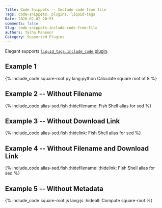 ```yaml
---
Title: Code Snippets -- Include code from file
Tags: code-snippets, plugins, liquid-tags
Date: 2020-02-02 20:53
comments: false
Slug: code-snippets-include-code-from-file
authors: Talha Mansoor
Category: Supported Plugins
---
```


Elegant supports [`liquid_tags.include_code` plugin](https://github.com/getpelican/pelican-plugins/tree/master/liquid_tags#include-code).

## Example 1

<!-- yaspeller ignore:start -->

{% include_code square-root.py lang:python Calculate square root of 8 %}

<!-- yaspeller ignore:end -->

## Example 2 -- Without Filename

<!-- yaspeller ignore:start -->

{% include_code alias-sed.fish :hidefilename: Fish Shell alias for sed %}

<!-- yaspeller ignore:end -->

## Example 3 -- Without Download Link

<!-- yaspeller ignore:start -->

{% include_code alias-sed.fish :hidelink: Fish Shell alias for sed %}

<!-- yaspeller ignore:end -->

## Example 4 -- Without Filename and Download Link

<!-- yaspeller ignore:start -->

{% include_code alias-sed.fish :hidefilename: :hidelink: Fish Shell alias for sed %}

<!-- yaspeller ignore:end -->

## Example 5 -- Without Metadata

<!-- yaspeller ignore:start -->

{% include_code square-root.js lang:js :hideall: Compute square-root %}

<!-- yaspeller ignore:end -->
